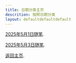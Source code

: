 ```yaml
---
title: 日期分类主页
descrition: 按照日期分类
layout: defaultdefaultdefault
---
```


[2025年5月1日随笔](./2025年5月1日.html).

[2025年5月3日随笔](./2025年5月3日.html).

[返回主页](../index.html).
